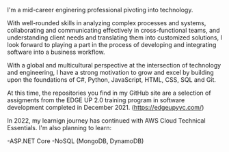 I'm a mid-career enginering professional pivoting into technology. 

With well-rounded skills in analyzing complex processes and systems, collaborating and communicating effectively in 
cross-functional teams, and understanding client needs and translating them into customized solutions, I look forward 
to playing a part in the process of developing and integrating software into a business workflow.

With a global and multicultural perspective at the intersection of technology and engineering, I have a strong motivation 
to grow and excel by building upon the foundations of C#, Python, JavaScript, HTML, CSS, SQL and Git. 

At this time, the repositories you find in my GitHub site are a selection of assigments from the EDGE UP 2.0 training program 
in software development completed in December 2021. (https://edgeupyyc.com/)

In 2022, my learnign journey has continued with AWS Cloud Technical Essentials. I'm also planning to learn:

-ASP.NET Core
-NoSQL (MongoDB, DynamoDB)


<!--
**MaurDiaz/MaurDiaz** is a ✨ _special_ ✨ repository because its `README.md` (this file) appears on your GitHub profile.

Here are some ideas to get you started:

- 🔭 I’m currently working on ...
- 🌱 I’m currently learning ...
- 👯 I’m looking to collaborate on ...
- 🤔 I’m looking for help with ...
- 💬 Ask me about ...
- 📫 How to reach me: ...
- 😄 Pronouns: ...
- ⚡ Fun fact: ...
-->
